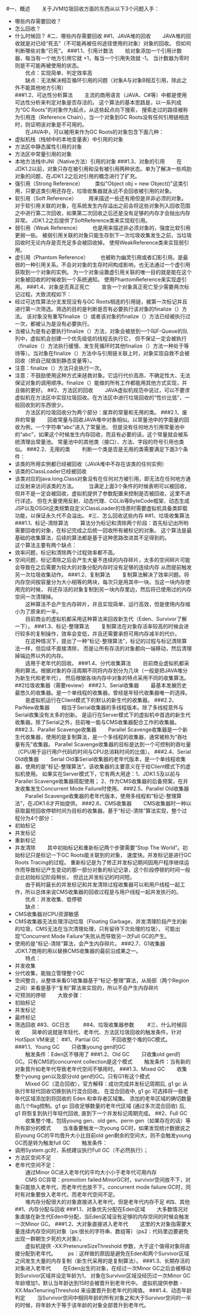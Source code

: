 #一、概述
&emsp;&emsp;关于JVM垃圾回收方面的东西从以下3个问题入手：
 * 哪些内存需要回收？
 * 怎么回收？
 * 什么时候回？
#二、哪些内存需要回收
##1、JAVA堆的回收
&emsp;&emsp;JAVA堆的回收就是对已经“死去”（不可能再被任何途径使用的对象）对象的回收。
但如何判断哪些对象“已死”。
###1.1、引用计数法
&emsp;&emsp;给对象添加一个引用计数器，每当有一个地方引用它就 +1，每当一个引用失效就 -1。
当计数器为零时则是不可能再被使用的状态。<br/>
&emsp;&emsp;优点：实现简单、判定效率高<br/>
&emsp;&emsp;缺点：无法解决相互循环引用的问题（对象A与对象B相互引用，除此之外不能其他地方引用）<br/>
###1.2、可达性分析算法
&emsp;&emsp;主流的商用语言（JAVA、C#等）中都是使用可达性分析来判定对象是否存活的。
这个算法的基本思路是，以一系列成为“GC Roots”的对象作为起点，从这些起点向下搜索，
搜索走过的路径被称为引用连（Reference Chain），当一个对象到GC Roots没有任何引用链相连时，则证明该对象是不可用的。<br/>
&emsp;&emsp;在JAVA中，可以被用来作为GC Roots的对象包含下面几种：
 * 虚拟机栈（栈帧中的本地变量表）中引用的对象
 * 方法区中静态属性引用的对象
 * 方法区中常量引用的对象
 * 本地方法栈中JNI（Native方法）引用的对象
 ###1.3、对象的引用
&emsp;&emsp;在JDK1.2以前，对象只存在被引用和没有被引用两种状态。单为了解决一些鸡肋对象的问题，在JDK1.2之后对引用的概念进行了扩充。
 * 强引用（Strong Reference）
&emsp;&emsp;类似"Object obj = new Object()"这类引用，只要这类引用还存在，垃圾收集器就永远不会回收被引用的对象。
 * 软引用（Soft Reference）
&emsp;&emsp;用来描述一些还有用但是并非必须的对象。
对于软引用关联的对象，在系统发生内存溢出之前会将这些对象列入回收范围之中进行第二次回收，如果第二次回收之后还是没有足够的内存才会抛出内存异常。
JDK1.2之后提供了SoftReference类来实现软引用。
 * 弱引用（Weak Reference）
&emsp;&emsp;也是用来描述非必须对象的，强度比软引用更弱一些。
被弱引用关联的对象只能生存到下一次垃圾收集发生之前，当垃圾回收时无论内存是否充足多会被回收掉。
使用WeakReference类来实现弱引用。 
 * 虚引用（Phantom Reference）
&emsp;&emsp;也被称为幽灵引用或者幻影引用。是最弱的一种引用关系。不会对对象的生存时间构成影响，也无法通过一个虚引用获取到一个对象的实例。
为一个对象设置虚引用关联的唯一目的就是能在这个对象被回收的时候收到一个系统通知。
使用PhantomReference来实现虚引用。
###1.4、对象是否真正死亡
&emsp;&emsp;宣告一个对象真正死亡至少需要两次标记过程。大致流程如下：
 * 经过可达性算法分支发现没有与GC Roots相连的引用链，被第一次标记并且进行第一次筛选。筛选的目的是判断是否有必要执行该对象的finalize（）方法。
 该对象没有重写finalize（）或者该对象的finalize（）方法已经被执行过一次，都被认为是没有必要执行。
 * 当被认为是有必要执行finalize（）方法，对象会被放到一个叫F-Queue的队列中，虚拟机会创建一个优先级低的线程去执行它，
 但不保证一定会被执行（finalize（）方法执行缓慢、发生死循环时其他finalize（）方法一种处于等待等）。当对象在finalize（）方法中与引用链关联上时，对象实现自救不会被回收（把自己赋值到静态变量等）。
 * 注意：finalize（）方法只会执行一次。
 * 注意：不鼓励使用这种方式来拯救对象。它运行代价高昂、不确定性大、无法保证对象的调用顺序。finalize（）能做的所有工作都能用其他方式实现，并且做的更好。
##2、方法区的回收
&emsp;&emsp;JAVA虚拟机规范中说过，可以不要求虚拟机在方法区中实现垃圾回收。在方法区中进行垃圾回收的“性价比低”，一般回收到的东西很少。<br/>
&emsp;&emsp;方法区的垃圾回收分为两个部分：废弃的常量和无用的类。
###2.1、废弃的常量
&emsp;&emsp;回收常量与回收JAVA堆中对象相似。以常量池中的字面量的回收为例，一个字符串“abc”进入了常量池，
但是没有任何地方引用常量池中的“abc”，如果这个时候发生内存回收，而且有必要的话，这个常量就会被系统清理出常量池。
常量池中的其他类（接口）、方法、字段的符号引用也类似。
###2.2、无用的类
&emsp;&emsp;判断一个类是否是无用的类需要满足下面3个条件：
 * 该类的所用实例都已经被回收（JAVA堆中不存在该类的任何实例）
 * 该类的ClassLoader已经被回收
 * 该类对应的java.long.Class对象没有在任何对方被引用，即无法在任何地方通过反射来访问该类的方法。
&emsp;&emsp;当满足上面3个条件的时候表明可以被回收，但并不是一定会被回收，虚拟机提供了参数配置来控制是否被回收，这里不进行详述。
但在大量使用反射、动态代理、CGLib等ByteCode框架、动态生成JSP以及OSGit这类频繁自定义ClassLoader的场景时需要虚拟机具备类卸载功能，以保证永久代不会溢出。
#三、怎么回收这些内存
##1、垃圾收集算法
###1.1、标记-清除算法
&emsp;&emsp;算法分为标记和清除两个阶段：首先标记出所哟需要回收的对象，在标记完成之后统一回收所有被标记的对象。
这个算法是最基础的收集算法，后续的算法都是基于这种思路改进其不足得到的。<br/>
这个算法主要有两个缺点：
 * 效率问题，标记和清除两个过程效率都不高。
 * 空间问题，标记清除之后会产生大量不连续的内存碎片，太多的空间碎片可能会导致在之后需要为较大的对象分配内存时没有足够的连续内存
 从而提前触发另一次垃圾收集动作。
###1.2、复制算法
&emsp;&emsp;复制算法解决了效率问题。将内存空间按容量分为大小相等的两块，每次只是用其中一块。当这一块内存使用完的时候，
将还存活的对象复制到另一块内存里边，然后将已使用过的内存空间一次清理掉。<br/>
&emsp;&emsp;这种算法不会产生内存碎片，并且实现简单、运行高效，但是使用内存缩小为了原来的一半。<br/>
&emsp;&emsp;目前商业的虚拟机都采用这种算法来回收新生代（Eden、Survivor了解一下）。
###1.3、标记-整理算法
&emsp;&emsp;复制算法在对象存活率较高的时候会进行较多的复制操作，效率会变低，并且还需要承担可用内存减半的代价。<br/>
&emsp;&emsp;在这种情况下，提出了一种“标记-整理算法”，标记的过程与标记清除算法一样，但后续不直接清除，
而是让所有存活的对象都向一端移动，然后清理掉端边界以外的内存。<br/>
&emsp;&emsp;适用于老年代的回收。
###1.4、分代收集算法
&emsp;&emsp;目前商业虚拟机都采用的算法。根据对象的存活周期不同将内存划分为几块（一般是把JAVA堆分为新生代和老年代），
然后根据各块内存中对象的特点采用不同的收集算法。
##2垃圾收集器（需要review）
###2.1、Serial收集器
&emsp;&emsp;最基本发展历史最悠久的收集器。是一个单线程的收集器。曾经是年轻代收集器唯一的选择。
&emsp;&emsp;是虚拟机运行在Client模式下的默认的新生代的收集器。
###2.2、ParNew收集器
&emsp;&emsp;相当于Serial收集器的多线程版本。除了多线程意外与Serial收集没有太多的创新。
是运行在Server模式下的虚拟机中首选的新生代收集器。除了Serial之外，目前唯一能与CMS收集器配合工作的收集器。
###2.3、Parallel Scavenge收集器
&emsp;&emsp;Parallel Scavenge收集器是一个新生代收集器，使用的是复制算法，是一个多线程的收集器，通常被称为“吞吐量有先”收集器。
Parallel Scavenge收集器的目标是达到一个可控制的吞吐量（CPU用于运行用户代码的时间与CPU总消耗时间的比值）。
###2.4、Serial Old收集器
&emsp;&emsp;Serial Old事Serial收集器的老年代版本，是一个单线程收集器，使用的是“标记-整理算法”。该收集器的主要意义在于给Client模式下的虚拟机使用。
如果实在Server模式下，它有两大用途：1、JDK1.5及以前与Parallel Scavenge收集器搭配使用；
2、作为CMS收集器的后备预案，在并发收集发生Concurrent Mode Failure时使用。
###2.5、Parallel Old收集器
&emsp;&emsp;Parallel Scavenge收集器的老年代版本，使用多线程和“标记-整理算法”，在JDK1.6才开始提供。
###2.6、CMS收集器
&emsp;&emsp;CMS收集器时一种以获取最短回收停顿时间为目标的收集器。基于“标记-清除”算法实现，整个过程分为4个部分：
 * 初始标记
 * 并发标记
 * 重新标记
 * 并发清除
&emsp;&emsp;其中初始标记和重新标记两个步骤需要“Stop The World”。初始标记只是标记一下GC Roots能关联到的对象，
速度快。并发标记是进行GC Roots Tracing的过程。
重新标记是为了修正并发标记期间因用户程序继续运作而导致标记产生变动的那一部分对象的标记记录，这个阶段停顿的时间一般会比初始标记阶段稍长，
但远比并发标记的时间短。<br/>
&emsp;&emsp;由于耗时最长的并发标记和并发清除过程收集器可以和用户线程一起工作，所以总体来说CMS收集器的回收过程是与用户线程一起并发执行的。<br/>
&emsp;&emsp;优点：并发收集、低停顿<br/>
&emsp;&emsp;缺点：
 * CMS收集器对CPU资源敏感
 * CMS收集器无法处理浮动垃圾（Floating Garbage，并发清理阶段产生的新的垃圾，CMS无法在当次清理处理，只有留待下次处理的垃圾），
 可能出现“Concurrent Mode Failure”失败从而导致另一次Full GC的产生。
 * 使用的是“标记-清除”算法，会产生内存碎片。
###2.7、G1收集器
&emsp;&emsp;JDK1.7商用的用以替换CMS收集器的最前沿成果之一。<br/>
&emsp;&emsp;特点：
 * 并发收集
 * 分代收集，能独立管理整个GC
 * 空间整合，从整体来看G1收集器基于“标记-整理”算法，从局部（两个Region之间）来看是基于“复制”算法来实现的，所以不会产生内存碎片
 * 可预测的停顿
&emsp;&emsp;大致步骤：
 * 初始标记
 * 并发标记
 * 最终标记
 * 筛选回收
##3、GC日志
&emsp;&emsp;
##4、垃圾收集器参数
&emsp;&emsp;
#三、什么时候回收
&emsp;&emsp;简单的说就是年轻代、老年代、方法区垃圾回收的触发条件。针对HotSpot VM来说：
##1、Partial GC
&emsp;&emsp;不回收整个堆的GC模式。
###1.1、Young GC
&emsp;&emsp;只收集young gen的GC<br/>
&emsp;&emsp;触发条件：Eden区不够用了
###1.2、Old GC
&emsp;&emsp;只收集old gen的GC。只有CMS的concurrent collection是这个模式
&emsp;&emsp;触发条件：当有新的对象晋升如老年代导致老年代空间不够用时。
###1.3、Mixed GC
&emsp;&emsp;收集整个young gen以及部分old gen的GC。只有G1有这个模式<br/>
&emsp;&emsp;Mixed GC（混合回收），官方解释：成功完成并发标记周期后, g1 gc 从执行年轻代回收切换到执行混合回收。
在混合回收中, g1 gc 可选择将一些老年代区域添加到将回收的 Eden 和幸存者区域集。
添加的老年区域的确切数量由几个flag控制。g1 gc 回收足够数量的老年代区域 (通过多次混合回收) 后, 
g1 将恢复到执行年轻代回收, 直到下一个并发标记周期完成。
##2、Full GC
&emsp;&emsp;收集整个堆，包括young gen、old gen、perm gen（如果存在的话）等所有部分的模式
&emsp;&emsp;当准备要触发一次young GC时，如果发现统计数据说之前young GC的平均晋升大小比目前old gen剩余的空间大，则不会触发young GC而是转为触发full GC
&emsp;&emsp;触发条件：
 * 调用System.gc时，系统建议执行Full GC（不必然执行）；
 * 方法区空间不足
 * 老年代空间不足：<br/>
&emsp;&emsp;通过Minor GC进入老年代的平均大小小于老年代可用内存<br/>
&emsp;&emsp;CMS GC异常：promotion failed:MinorGC时，survivor空间放不下，对象只能放入老年代，而老年代也放不下。concurrent mode failure:GC时，同时有对象要放入老年代，而老年代空间不足。<br/>
&emsp;&emsp;堆内存分配很大的对象直接进入老年代，但是老年代内存不足
#四、其他
##1、内存分配与回收
###1.1、对象优先分配在Eden区域
&emsp;&emsp;大多数情况对象直接在新生代Eden中分配，当Eden区域没有足够的内存空间的时候会触发一次Minor GC。
###1.2、大对象直接进入老年代
&emsp;&emsp;这里的大对象指需要大量连续内存空间的对象（ps:很长的字符串、数组等）（ps2：代码里边要避免出现一群朝生夕死的大对象）。<br/>
&emsp;&emsp;虚拟机提供 -XX:PretenureSizeThreshold 参数，大于这个值得对象将直接分配到老年代。
&emsp;&emsp;ps：这样做的原因是避免在Eden和两个Survivor区域之间发生大量的内存复制（新生代采用的是复制算法）。
###1.3、长期存活的对象进入老年代
&emsp;&emsp;在Eden出生的对象，在经过一次Minor GC之后会被移动到Survivor区域并设定年龄为1，
对象在Survivor区域没经历过一次Minor GC年龄增加1，默认当年龄达到15时会被晋升到老年代中。
虚拟机提供参数 -XX:MaxTenuringThreshold 来设置晋升到老年代的阈值。
###1.4、动态年龄判定
&emsp;&emsp;当Survivor空间中相同年龄的所有对象之和大于Survivor空间的一半的时候，将年龄大于等于该年龄的对象全部晋升到老年代。









